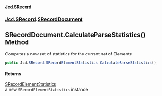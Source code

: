 #### [Jcd.SRecord](index.md 'index')
### [Jcd.SRecord](Jcd.SRecord.md 'Jcd.SRecord').[SRecordDocument](Jcd.SRecord.SRecordDocument.md 'Jcd.SRecord.SRecordDocument')

## SRecordDocument.CalculateParseStatistics() Method

Computes a new set of statistics for the current set of Elements

```csharp
public Jcd.SRecord.SRecordElementStatistics CalculateParseStatistics();
```

#### Returns
[SRecordElementStatistics](Jcd.SRecord.SRecordElementStatistics.md 'Jcd.SRecord.SRecordElementStatistics')  
a new `SRecordElementStatistics` instance